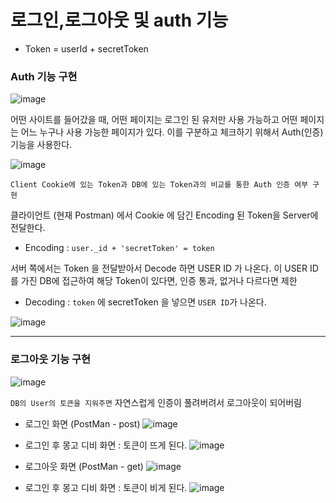 # 로그인,로그아웃 및 auth 기능

* Token = userId + secretToken
### Auth 기능 구현
![image](https://user-images.githubusercontent.com/63600953/132811936-209a2b39-0d6f-4d6f-89b2-d92bddc88623.png)

어떤 사이트를 들어갔을 때, 어떤 페이지는 로그인 된 유저만 사용 가능하고 어떤 페이지는 어느 누구나 사용 가능한 페이지가 있다. 
이를 구분하고 체크하기 위해서 Auth(인증) 기능을 사용한다. 


![image](https://user-images.githubusercontent.com/63600953/132808574-e2be9dc4-34eb-4f1b-a8a6-f83d287d79a6.png)

`Client Cookie에 있는 Token과 DB에 있는 Token과의 비교를 통한 Auth 인증 여부 구현`

클라이언트 (현재 Postman) 에서 Cookie 에 담긴 Encoding 된 Token을 Server에 전달한다. </br>
* Encoding :  `user._id + 'secretToken' = token`
 
서버 쪽에서는 Token 을 전달받아서 Decode 하면 USER ID 가 나온다. 이 USER ID를 가진 DB에 접근하여 해당 Token이 있다면, 인증 통과, 
없거나 다르다면 제한

* Decoding : `token` 에 secretToken 을 넣으면 `USER ID`가 나온다.  

![image](https://user-images.githubusercontent.com/63600953/132812605-faf2de95-d0f9-4be4-a00c-f4e55be4f3da.png)

---

### 로그아웃 기능 구현

![image](https://user-images.githubusercontent.com/63600953/132813358-54990d15-82f8-46cf-8c36-efe63082e3b4.png)

`DB의 User의 토큰을 지워주면` 자연스럽게 인증이 풀려버려서 로그아웃이 되어버림


* 로그인 화면 (PostMan - post)
![image](https://user-images.githubusercontent.com/63600953/132815049-eba5e4b2-4634-4d0b-b665-90785209a126.png)


* 로그인 후 몽고 디비 화면 : 토큰이 뜨게 된다. 
  ![image](https://user-images.githubusercontent.com/63600953/132815160-c34210a9-1459-4c11-9a43-1c9946f5a2f9.png)
  
* 로그아웃 화면 (PostMan - get)
  ![image](https://user-images.githubusercontent.com/63600953/132815298-968dd883-63e2-4aa7-894a-1f5e6118b82a.png)
  
* 로그인 후 몽고 디비 화면 : 토큰이 비게 된다.
  ![image](https://user-images.githubusercontent.com/63600953/132815435-3139c9a5-39d6-41fe-89f0-a0d2ddfd7d99.png)